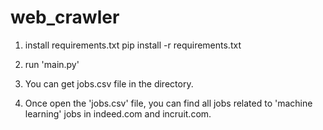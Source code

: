# web_crawler

1. install requirements.txt
  pip install -r requirements.txt

2. run 'main.py'

3. You can get jobs.csv file in the directory.

4. Once open the 'jobs.csv' file, you can find all jobs related to 'machine learning' jobs in indeed.com and incruit.com.
